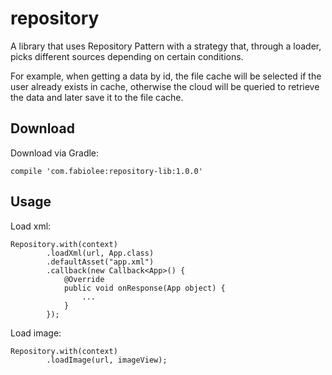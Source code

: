 # repository
A library that uses Repository Pattern with a strategy that, through a loader, picks different sources depending on certain conditions.

For example, when getting a data by id, the file cache will be selected if the user already exists in cache, otherwise the cloud will be queried to retrieve the data and later save it to the file cache.

## Download
Download via Gradle:
````
compile 'com.fabiolee:repository-lib:1.0.0'
````

## Usage
Load xml:
````
Repository.with(context)
        .loadXml(url, App.class)
        .defaultAsset("app.xml")
        .callback(new Callback<App>() {
            @Override
            public void onResponse(App object) {
                ...
            }
        });
````
Load image:
````
Repository.with(context)
        .loadImage(url, imageView);
````
